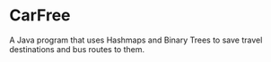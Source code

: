 CarFree
=======

A Java program that uses Hashmaps and Binary Trees to save travel destinations and bus routes to them.
